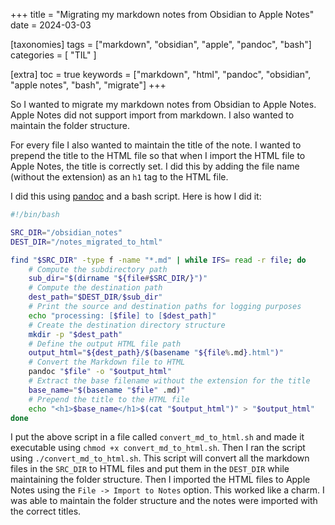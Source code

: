 +++
title =  "Migrating my markdown notes from Obsidian to Apple Notes"
date =  2024-03-03

[taxonomies]
tags = ["markdown", "obsidian", "apple", "pandoc", "bash"]
categories = [ "TIL" ]

[extra]
toc = true
keywords = ["markdown", "html", "pandoc", "obsidian", "apple notes", "bash", "migrate"]
+++

So I wanted to migrate my markdown notes from Obsidian to Apple Notes. Apple Notes did not support import from markdown. I also wanted to maintain the folder structure. 

For every file I also wanted to maintain the title of the note. I wanted to prepend the title to the HTML file so that when I import the HTML file to Apple Notes, the title is correctly set. I did this by adding the file name (without the extension) as an `h1` tag to the HTML file.

I did this using [pandoc](https://pandoc.org) and a bash script. Here is how I did it:

```bash
#!/bin/bash

SRC_DIR="/obsidian_notes"
DEST_DIR="/notes_migrated_to_html"

find "$SRC_DIR" -type f -name "*.md" | while IFS= read -r file; do
    # Compute the subdirectory path
    sub_dir="$(dirname "${file#$SRC_DIR/}")"
    # Compute the destination path
    dest_path="$DEST_DIR/$sub_dir"
    # Print the source and destination paths for logging purposes
    echo "processing: [$file] to [$dest_path]"
    # Create the destination directory structure
    mkdir -p "$dest_path"
    # Define the output HTML file path
    output_html="${dest_path}/$(basename "${file%.md}.html")"
    # Convert the Markdown file to HTML
    pandoc "$file" -o "$output_html"
    # Extract the base filename without the extension for the title
    base_name="$(basename "$file" .md)"
    # Prepend the title to the HTML file
    echo "<h1>$base_name</h1>$(cat "$output_html")" > "$output_html"
done
```

I put the above script in a file called `convert_md_to_html.sh` and made it executable using `chmod +x convert_md_to_html.sh`. Then I ran the script using `./convert_md_to_html.sh`. This script will convert all the markdown files in the `SRC_DIR` to HTML files and put them in the `DEST_DIR` while maintaining the folder structure. Then I imported the HTML files to Apple Notes using the `File -> Import to Notes` option. This worked like a charm. I was able to maintain the folder structure and the notes were imported with the correct titles.
